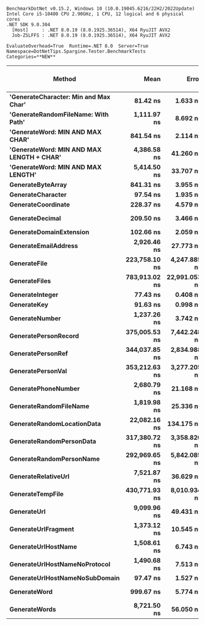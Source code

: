 ```

BenchmarkDotNet v0.15.2, Windows 10 (10.0.19045.6216/22H2/2022Update)
Intel Core i5-10400 CPU 2.90GHz, 1 CPU, 12 logical and 6 physical cores
.NET SDK 9.0.304
  [Host]     : .NET 8.0.19 (8.0.1925.36514), X64 RyuJIT AVX2
  Job-ZSLFFS : .NET 8.0.19 (8.0.1925.36514), X64 RyuJIT AVX2

EvaluateOverhead=True  Runtime=.NET 8.0  Server=True  
Namespace=DotNetTips.Spargine.Tester.BenchmarkTests  Categories=**NEW**  

```
| Method                                    | Mean          | Error         | StdDev        | StdErr       | Median        | Min           | Q1            | Q3            | Max           | Op/s         | CI99.9% Margin | Iterations | Kurtosis | MValue | Skewness | Rank | LogicalGroup | Baseline | Code Size | Gen0   | Completed Work Items | Lock Contentions | Exceptions | Allocated |
|------------------------------------------ |--------------:|--------------:|--------------:|-------------:|--------------:|--------------:|--------------:|--------------:|--------------:|-------------:|---------------:|-----------:|---------:|-------:|---------:|-----:|------------- |--------- |----------:|-------:|---------------------:|-----------------:|-----------:|----------:|
| **&#39;GenerateCharacter: Min and Max Char&#39;**     |      **81.42 ns** |      **1.633 ns** |      **1.604 ns** |     **0.401 ns** |      **81.08 ns** |      **79.03 ns** |      **80.46 ns** |      **82.20 ns** |      **84.97 ns** | **12,282,447.2** |      **7.7996 ns** |      **16.00** |    **2.578** |  **2.000** |   **0.5585** |    **2** | *****            | **No**       |     **414 B** |      **-** |                    **-** |                **-** |          **-** |         **-** |
| **&#39;GenerateRandomFileName: With Path&#39;**       |   **1,111.97 ns** |      **8.692 ns** |      **8.130 ns** |     **2.099 ns** |   **1,111.78 ns** |   **1,096.83 ns** |   **1,108.16 ns** |   **1,118.01 ns** |   **1,123.90 ns** |    **899,302.6** |      **6.4504 ns** |      **15.00** |    **2.119** |  **2.000** |  **-0.2619** |    **9** | *****            | **No**       |   **2,202 B** | **0.0019** |                    **-** |                **-** |          **-** |     **296 B** |
| **&#39;GenerateWord: MIN AND MAX CHAR&#39;**          |     **841.54 ns** |      **2.114 ns** |      **1.874 ns** |     **0.501 ns** |     **841.55 ns** |     **838.52 ns** |     **839.98 ns** |     **843.01 ns** |     **844.82 ns** |  **1,188,304.4** |      **6.7496 ns** |      **14.00** |    **1.727** |  **2.000** |   **0.1078** |    **7** | *****            | **No**       |   **1,065 B** |      **-** |                    **-** |                **-** |          **-** |      **48 B** |
| **&#39;GenerateWord: MIN AND MAX LENGTH + CHAR&#39;** |   **4,386.58 ns** |     **41.260 ns** |     **36.576 ns** |     **9.775 ns** |   **4,372.72 ns** |   **4,353.44 ns** |   **4,361.31 ns** |   **4,405.94 ns** |   **4,480.43 ns** |    **227,968.2** |      **2.1124 ns** |      **14.00** |    **3.460** |  **2.000** |   **1.1852** |   **16** | *****            | **No**       |   **1,591 B** |      **-** |                    **-** |                **-** |          **-** |     **268 B** |
| **&#39;GenerateWord: MIN AND MAX LENGTH&#39;**        |   **5,414.50 ns** |     **33.707 ns** |     **31.530 ns** |     **8.141 ns** |   **5,425.29 ns** |   **5,355.09 ns** |   **5,396.44 ns** |   **5,438.20 ns** |   **5,454.74 ns** |    **184,689.2** |      **3.4296 ns** |      **15.00** |    **2.042** |  **2.000** |  **-0.6608** |   **17** | *****            | **No**       |   **1,905 B** |      **-** |                    **-** |                **-** |          **-** |     **269 B** |
| **GenerateByteArray**                         |     **841.31 ns** |      **3.955 ns** |      **3.506 ns** |     **0.937 ns** |     **840.37 ns** |     **835.83 ns** |     **839.84 ns** |     **843.64 ns** |     **846.51 ns** |  **1,188,618.1** |      **6.5315 ns** |      **14.00** |    **1.800** |  **2.000** |   **0.1630** |    **7** | *****            | **No**       |     **777 B** | **0.0124** |                    **-** |                **-** |          **-** |    **1144 B** |
| **GenerateCharacter**                         |      **97.54 ns** |      **1.935 ns** |      **2.516 ns** |     **0.514 ns** |      **97.78 ns** |      **93.72 ns** |      **95.59 ns** |      **98.85 ns** |     **104.42 ns** | **10,252,515.4** |     **11.7432 ns** |      **24.00** |    **3.277** |  **2.000** |   **0.4410** |    **4** | *****            | **No**       |     **417 B** |      **-** |                    **-** |                **-** |          **-** |         **-** |
| **GenerateCoordinate**                        |     **228.37 ns** |      **4.579 ns** |      **5.451 ns** |     **1.190 ns** |     **226.10 ns** |     **223.31 ns** |     **224.57 ns** |     **231.19 ns** |     **243.13 ns** |  **4,378,938.0** |      **9.9052 ns** |      **21.00** |    **3.702** |  **2.000** |   **1.2900** |    **6** | *****            | **No**       |     **467 B** |      **-** |                    **-** |                **-** |          **-** |         **-** |
| **GenerateDecimal**                           |     **209.50 ns** |      **3.466 ns** |      **3.242 ns** |     **0.837 ns** |     **209.47 ns** |     **203.83 ns** |     **208.01 ns** |     **211.37 ns** |     **215.51 ns** |  **4,773,260.9** |      **7.0815 ns** |      **15.00** |    **2.137** |  **2.000** |  **-0.0069** |    **5** | *****            | **No**       |   **4,345 B** |      **-** |                    **-** |                **-** |          **-** |         **-** |
| **GenerateDomainExtension**                   |     **102.66 ns** |      **2.059 ns** |      **3.605 ns** |     **0.577 ns** |     **101.79 ns** |      **98.37 ns** |      **99.52 ns** |     **106.61 ns** |     **109.82 ns** |  **9,741,288.8** |     **19.2113 ns** |      **39.00** |    **1.868** |  **2.889** |   **0.5705** |    **4** | *****            | **No**       |     **768 B** |      **-** |                    **-** |                **-** |          **-** |         **-** |
| **GenerateEmailAddress**                      |   **2,926.46 ns** |     **27.773 ns** |     **24.620 ns** |     **6.580 ns** |   **2,922.69 ns** |   **2,889.53 ns** |   **2,911.70 ns** |   **2,937.36 ns** |   **2,975.15 ns** |    **341,710.2** |      **3.7100 ns** |      **14.00** |    **2.311** |  **2.000** |   **0.5705** |   **15** | *****            | **No**       |   **2,610 B** |      **-** |                    **-** |                **-** |          **-** |     **347 B** |
| **GenerateFile**                              | **223,758.10 ns** |  **4,247.885 ns** |  **6,613.445 ns** | **1,169.103 ns** | **222,677.49 ns** | **213,739.42 ns** | **218,868.40 ns** | **228,882.77 ns** | **235,796.94 ns** |      **4,469.1** |   **-568.5515 ns** |      **32.00** |    **1.802** |  **2.500** |   **0.2296** |   **22** | *****            | **No**       |   **1,118 B** |      **-** |                    **-** |                **-** |          **-** |    **9672 B** |
| **GenerateFiles**                             | **783,913.02 ns** | **22,991.053 ns** | **65,965.647 ns** | **6,767.933 ns** | **762,287.30 ns** | **693,348.54 ns** | **737,489.36 ns** | **828,015.87 ns** | **984,741.80 ns** |      **1,275.7** | **-3,336.4663 ns** |      **95.00** |    **3.115** |  **2.576** |   **0.9876** |   **27** | *****            | **No**       |   **2,086 B** |      **-** |                    **-** |                **-** |          **-** |   **19840 B** |
| **GenerateInteger**                           |      **77.43 ns** |      **0.408 ns** |      **0.382 ns** |     **0.099 ns** |      **77.49 ns** |      **76.85 ns** |      **77.13 ns** |      **77.69 ns** |      **78.12 ns** | **12,914,469.0** |      **7.4507 ns** |      **15.00** |    **1.730** |  **2.000** |  **-0.0136** |    **1** | *****            | **No**       |     **403 B** |      **-** |                    **-** |                **-** |          **-** |         **-** |
| **GenerateKey**                               |      **91.63 ns** |      **0.998 ns** |      **0.933 ns** |     **0.241 ns** |      **91.68 ns** |      **90.50 ns** |      **90.81 ns** |      **92.13 ns** |      **93.92 ns** | **10,913,963.2** |      **7.3795 ns** |      **15.00** |    **2.984** |  **2.000** |   **0.7561** |    **3** | *****            | **No**       |     **123 B** | **0.0010** |                    **-** |                **-** |          **-** |      **88 B** |
| **GenerateNumber**                            |   **1,237.26 ns** |      **3.742 ns** |      **3.125 ns** |     **0.867 ns** |   **1,236.66 ns** |   **1,232.77 ns** |   **1,235.70 ns** |   **1,239.03 ns** |   **1,243.09 ns** |    **808,240.1** |      **6.0667 ns** |      **13.00** |    **1.925** |  **2.000** |   **0.2272** |   **10** | *****            | **No**       |   **1,676 B** |      **-** |                    **-** |                **-** |          **-** |      **48 B** |
| **GeneratePersonRecord**                      | **375,005.53 ns** |  **7,442.248 ns** | **13,978.347 ns** | **2,107.315 ns** | **376,277.98 ns** | **350,195.51 ns** | **367,186.90 ns** | **380,026.26 ns** | **398,166.02 ns** |      **2,666.6** | **-1,031.6575 ns** |      **44.00** |    **2.138** |  **3.000** |  **-0.0768** |   **25** | *****            | **No**       |        **NA** |      **-** |                    **-** |                **-** |          **-** |    **4911 B** |
| **GeneratePersonRef**                         | **344,037.85 ns** |  **2,834.988 ns** |  **2,651.850 ns** |   **684.705 ns** | **344,044.68 ns** | **336,605.66 ns** | **343,318.58 ns** | **345,562.99 ns** | **347,734.67 ns** |      **2,906.7** |   **-334.8523 ns** |      **15.00** |    **4.574** |  **2.000** |  **-1.1758** |   **25** | *****            | **No**       |        **NA** |      **-** |                    **-** |                **-** |          **-** |    **4494 B** |
| **GeneratePersonVal**                         | **353,212.63 ns** |  **3,277.205 ns** |  **3,065.500 ns** |   **791.509 ns** | **353,771.19 ns** | **348,819.82 ns** | **350,820.00 ns** | **355,270.14 ns** | **359,126.03 ns** |      **2,831.2** |   **-388.2543 ns** |      **15.00** |    **1.784** |  **2.000** |   **0.1009** |   **25** | *****            | **No**       |        **NA** |      **-** |                    **-** |                **-** |          **-** |    **5110 B** |
| **GeneratePhoneNumber**                       |   **2,680.79 ns** |     **21.168 ns** |     **17.676 ns** |     **4.902 ns** |   **2,677.94 ns** |   **2,655.44 ns** |   **2,671.48 ns** |   **2,687.46 ns** |   **2,724.19 ns** |    **373,024.8** |      **4.0488 ns** |      **13.00** |    **3.384** |  **2.000** |   **0.8198** |   **14** | *****            | **No**       |   **5,526 B** |      **-** |                    **-** |                **-** |          **-** |     **216 B** |
| **GenerateRandomFileName**                    |   **1,819.98 ns** |     **25.336 ns** |     **23.700 ns** |     **6.119 ns** |   **1,822.07 ns** |   **1,776.05 ns** |   **1,802.83 ns** |   **1,837.94 ns** |   **1,853.77 ns** |    **549,456.5** |      **4.4404 ns** |      **15.00** |    **1.746** |  **2.000** |  **-0.2831** |   **13** | *****            | **No**       |   **2,404 B** | **0.0038** |                    **-** |                **-** |          **-** |     **368 B** |
| **GenerateRandomLocationData**                |  **22,082.16 ns** |    **134.175 ns** |    **118.943 ns** |    **31.789 ns** |  **22,088.16 ns** |  **21,889.00 ns** |  **22,003.22 ns** |  **22,169.26 ns** |  **22,309.71 ns** |     **45,285.4** |     **-8.8944 ns** |      **14.00** |    **1.967** |  **2.000** |  **-0.0173** |   **21** | *****            | **No**       |   **4,467 B** |      **-** |                    **-** |                **-** |          **-** |     **405 B** |
| **GenerateRandomPersonData**                  | **317,380.72 ns** |  **3,358.820 ns** |  **2,804.767 ns** |   **777.902 ns** | **317,524.12 ns** | **311,490.38 ns** | **316,858.74 ns** | **319,282.91 ns** | **321,577.49 ns** |      **3,150.8** |   **-382.4512 ns** |      **13.00** |    **2.391** |  **2.000** |  **-0.4861** |   **24** | *****            | **No**       |  **10,136 B** |      **-** |                    **-** |                **-** |          **-** |    **1143 B** |
| **GenerateRandomPersonName**                  | **292,969.65 ns** |  **5,842.085 ns** |  **7,996.712 ns** | **1,568.284 ns** | **289,007.18 ns** | **285,719.92 ns** | **287,853.37 ns** | **299,253.91 ns** | **310,012.84 ns** |      **3,413.3** |   **-771.1422 ns** |      **26.00** |    **2.228** |  **2.737** |   **0.9964** |   **23** | *****            | **No**       |   **3,363 B** |      **-** |                    **-** |                **-** |          **-** |     **336 B** |
| **GenerateRelativeUrl**                       |   **7,521.87 ns** |     **36.629 ns** |     **32.471 ns** |     **8.678 ns** |   **7,523.11 ns** |   **7,471.82 ns** |   **7,502.66 ns** |   **7,534.53 ns** |   **7,593.41 ns** |    **132,945.6** |      **2.6609 ns** |      **14.00** |    **2.554** |  **2.000** |   **0.4314** |   **18** | *****            | **No**       |   **1,257 B** | **0.0153** |                    **-** |                **-** |          **-** |    **1472 B** |
| **GenerateTempFile**                          | **430,771.93 ns** |  **8,010.934 ns** | **19,950.008 ns** | **2,334.972 ns** | **424,286.67 ns** | **415,574.22 ns** | **421,459.67 ns** | **427,636.28 ns** | **496,173.44 ns** |      **2,321.4** | **-1,130.9859 ns** |      **73.00** |    **6.716** |  **2.000** |   **2.2483** |   **26** | *****            | **No**       |     **796 B** |      **-** |                    **-** |                **-** |          **-** |    **4680 B** |
| **GenerateUrl**                               |   **9,099.96 ns** |     **49.431 ns** |     **41.277 ns** |    **11.448 ns** |   **9,088.26 ns** |   **9,024.42 ns** |   **9,073.61 ns** |   **9,126.01 ns** |   **9,169.11 ns** |    **109,890.6** |      **0.7759 ns** |      **13.00** |    **2.092** |  **2.000** |   **0.1239** |   **20** | *****            | **No**       |   **3,973 B** | **0.0153** |                    **-** |                **-** |          **-** |    **1955 B** |
| **GenerateUrlFragment**                       |   **1,373.12 ns** |     **10.545 ns** |      **9.348 ns** |     **2.498 ns** |   **1,373.22 ns** |   **1,359.30 ns** |   **1,365.14 ns** |   **1,381.30 ns** |   **1,386.31 ns** |    **728,270.0** |      **5.7508 ns** |      **14.00** |    **1.441** |  **2.000** |  **-0.0712** |   **11** | *****            | **No**       |   **1,829 B** |      **-** |                    **-** |                **-** |          **-** |     **152 B** |
| **GenerateUrlHostName**                       |   **1,508.61 ns** |      **6.743 ns** |      **5.977 ns** |     **1.598 ns** |   **1,508.79 ns** |   **1,497.21 ns** |   **1,503.99 ns** |   **1,513.34 ns** |   **1,517.73 ns** |    **662,863.0** |      **6.2012 ns** |      **14.00** |    **1.901** |  **2.000** |  **-0.2671** |   **12** | *****            | **No**       |   **2,692 B** | **0.0019** |                    **-** |                **-** |          **-** |     **255 B** |
| **GenerateUrlHostNameNoProtocol**             |   **1,490.68 ns** |      **7.513 ns** |      **6.274 ns** |     **1.740 ns** |   **1,492.28 ns** |   **1,477.39 ns** |   **1,489.38 ns** |   **1,495.20 ns** |   **1,497.44 ns** |    **670,834.4** |      **5.6300 ns** |      **13.00** |    **2.688** |  **2.000** |  **-0.9927** |   **12** | *****            | **No**       |   **2,438 B** |      **-** |                    **-** |                **-** |          **-** |     **170 B** |
| **GenerateUrlHostNameNoSubDomain**            |      **97.47 ns** |      **1.527 ns** |      **1.354 ns** |     **0.362 ns** |      **96.92 ns** |      **95.84 ns** |      **96.61 ns** |      **97.86 ns** |     **100.26 ns** | **10,259,302.0** |      **6.8191 ns** |      **14.00** |    **2.355** |  **2.000** |   **0.9120** |    **4** | *****            | **No**       |     **768 B** |      **-** |                    **-** |                **-** |          **-** |         **-** |
| **GenerateWord**                              |     **999.67 ns** |      **5.774 ns** |      **5.118 ns** |     **1.368 ns** |     **998.38 ns** |     **992.77 ns** |     **997.00 ns** |   **1,002.05 ns** |   **1,012.00 ns** |  **1,000,332.2** |      **6.3161 ns** |      **14.00** |    **2.960** |  **2.000** |   **0.7642** |    **8** | *****            | **No**       |   **1,075 B** |      **-** |                    **-** |                **-** |          **-** |      **48 B** |
| **GenerateWords**                             |   **8,721.50 ns** |     **56.050 ns** |     **49.687 ns** |    **13.279 ns** |   **8,705.64 ns** |   **8,664.72 ns** |   **8,693.91 ns** |   **8,746.58 ns** |   **8,829.60 ns** |    **114,659.2** |      **0.3603 ns** |      **14.00** |    **2.571** |  **2.000** |   **0.8451** |   **19** | *****            | **No**       |   **2,718 B** |      **-** |                    **-** |                **-** |          **-** |     **876 B** |
